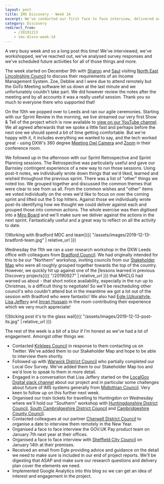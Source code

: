 ```yaml
---
layout: post
title: IMS Discovery - Week 14
excerpt: We've conducted our first face to face interview, delivered our "Northern" workshop and run the agile ceremonies for our first Sprint.
category: Discovery
redirect_from:
    - /20191213
    - ims-disco-week-14
---
```

A very busy week and so a long post this time! We've interviewed, we've workshopped, we've reached out, we've analysed survey responses and we've scheduled future activities for all of those things and more.

The week started on December 9th with [Sharon](https://twitter.com/pixlz) and [Saul](https://twitter.com/saulcozens) visiting [North East Lincolnshire Council](https://www.nelincs.gov.uk/) to discuss their requirements of an Income Management System. Zoe, Debbie and I were due to attend remotely but the GoTo Meeting software let us down at the last minute and we unfortunately couldn't take part. We did however review the notes after the meeting and by all accounts it was a really useful session. Thank you so much to everyone there who supported that!

On the 10th we popped over to Leeds and ran our agile ceremonies. Starting with our Sprint Review in the morning, we live streamed our very first Show & Tell of the project which is now available to [view on our YouTube channel](https://youtu.be/w4-9LmNb0G0). We all agreed afterwards that we spoke a little fast and perhaps before the next one we should spend a bit of time getting comfortable. But we're happy with it, it includes everything we wanted to say, and the tech worked great - using DXW's 360 degree [Meeting Owl Camera](https://www.owllabs.com/meeting-owl) and [Zoom](https://zoom.us) in their conference room.

We followed up in the afternoon with our Sprint Retrospective and Sprint Planning sessions. The Retrospective was particularly useful and gave our Barnsley contingent experience of a new way to run those sessions. Using post-it notes, we individually wrote down things that we'd liked, learned and wished throughout the previous sprint. There was a list of "other" things we noted too. We grouped together and discussed the common themes that were clear to see from us all. From the common wishes and "other" items we voted individually on the ones we'd like to focus on over the coming sprint and lifted out the 5 top hitters. Against those we individually wrote post-its identifying how we thought we could deliver against each and grouped those into common actions. The whole exercise was then digitised into a [Miro Board](https://miro.com/app/board/o9J_kvkMYm4=/) and we'll make sure we deliver against the actions in the next sprint. Fantastically useful and a great way to reflect on all the activity to date.

![Working with Bradford MDC and team]({{ "/assets/images/2019-12-13-bradford-team.jpg" | relative_url }})

Wednesday the 11th we ran a user research workshop in the DXW Leeds office with colleagues from [Bradford Council](https://www.bradford.gov.uk/). We had originally intended for this to be our "Northern" workshop, inviting councils from our [Stakeholder Map](https://miro.com/app/board/o9J_kwYo6Ak=/) who were all roughly grouped together towards the top of the country. However, we quickly hit up against one of the [lessons learned in previous Discovery projects]({{ "/20190927" | relative_url }}) that MHCLG had warned us about - that short notice availability, especially in the run up to Christmas, is a difficult thing to negotiate! So we'll be rescheduling other council's who couldn't attend but in the meantime we got a lot out of the session with Bradford who were fantastic! We also had [Egle Uzkuraityte](https://twitter.com/egle_a_ieva), [Lisa Jeffery](https://twitter.com/lisajjeffery) and [Imran Hussain](https://twitter.com/ImHuYorks) in the room contributing their experience which we very much appreciate!

![Sticking post it's to the glass wall]({{ "/assets/images/2019-12-13-post-its.jpg" | relative_url }})

The rest of the week is a bit of a blur if I'm honest as we've had a lot of engagement. Amongst other things we:

*   Contacted [Kirklees Council](https://www.kirklees.gov.uk/) in response to them contacting us on Twitter. We've added them to our Stakeholder Map and hope to be able to interview them shortly.
*   Followed up with [Warwick District Council](https://www.warwickdc.gov.uk/) who partially completed our Local Gov Survey. We've added them to our Stakeholder Map too and we'd love to speak to them in more detail.
*   Engaged in a conversation that Lisa Jeffery started on the [LocalGov Digital slack channel](https://localdigital.slack.com/) about our project and in particular some challenges about future of IMS systems generally from [Midlothian Council](https://www.midlothian.gov.uk/). Very keen to follow up on this further next week.
*   Organised our train tickets for travelling to Huntingdon on Wednesday where we'll hold our "Southern" workshop with [Huntingdonshire District Council](https://www.huntingdonshire.gov.uk/), [South Cambridgeshire District Council](https://www.scambs.gov.uk/) and [Cambridgeshire County Council](https://www.cambridgeshire.gov.uk/).
*   Contacted colleagues at our partner [Cherwell District Council](https://www.cherwell.gov.uk/) to organise a date to interview them remotely in the New Year.
*   Organised a face to face interview the GOV.UK Pay product team on January 7th next year at their offices.
*   Organised a face to face interview with [Sheffield City Council](https://www.sheffield.gov.uk/) on January 14th at their premises.
*   Received an email from Egle providing advice and guidance on the detail we need to make sure is included in our end of project reports. We'll be digesting that ASAP and make sure our research questions and delivery plan cover the elements we need.
*   Implemented Google Analytics into this blog so we can get an idea of interest and engagement in the project.
